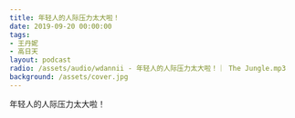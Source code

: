 ```yaml
---
title: 年轻人的人际压力太大啦！
date: 2019-09-20 00:00:00
tags:
- 王丹妮
- 高日天
layout: podcast
radio: /assets/audio/wdannii - 年轻人的人际压力太大啦！｜ The Jungle.mp3
background: /assets/cover.jpg
---
```


年轻人的人际压力太大啦！
